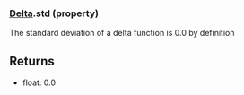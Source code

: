### [Delta](Delta.md).std (property)




The standard deviation of a delta function is 0.0 by definition

Returns
--------
* float: 0.0


